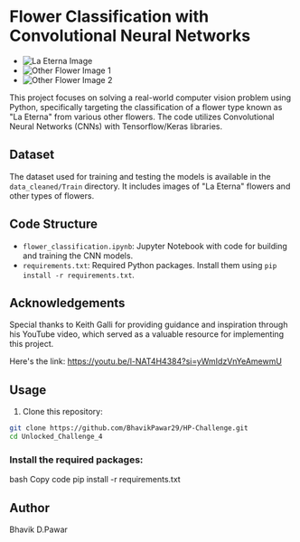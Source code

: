 # Flower Classification with Convolutional Neural Networks

- ![La Eterna Image](https://github.com/KeithGalli/Unlocked_Challenge_4/blob/Main/data_cleaned/Train/la_eterna/la_eterna_14.jpg?raw=True)
- ![Other Flower Image 1](https://github.com/KeithGalli/Unlocked_Challenge_4/blob/Main/data_cleaned/Train/other_flowers/flower_451.jpg?raw=True)
- ![Other Flower Image 2](https://github.com/KeithGalli/Unlocked_Challenge_4/blob/Main/data_cleaned/Train/other_flowers/flower_151.jpg?raw=True)


This project focuses on solving a real-world computer vision problem using Python, specifically targeting the classification of a flower type known as "La Eterna" from various other flowers. The code utilizes Convolutional Neural Networks (CNNs) with Tensorflow/Keras libraries.

## Dataset

The dataset used for training and testing the models is available in the `data_cleaned/Train` directory. It includes images of "La Eterna" flowers and other types of flowers.
## Code Structure

- `flower_classification.ipynb`: Jupyter Notebook with code for building and training the CNN models.
- `requirements.txt`: Required Python packages. Install them using `pip install -r requirements.txt`.

## Acknowledgements
Special thanks to Keith Galli for providing guidance and inspiration through his YouTube video, which served as a valuable resource for implementing this project.

Here's the link:
https://youtu.be/l-NAT4H4384?si=yWmIdzVnYeAmewmU

## Usage

1. Clone this repository:

```bash
git clone https://github.com/BhavikPawar29/HP-Challenge.git
cd Unlocked_Challenge_4
```
### Install the required packages:
bash
Copy code
pip install -r requirements.txt

## Author 
Bhavik D.Pawar
